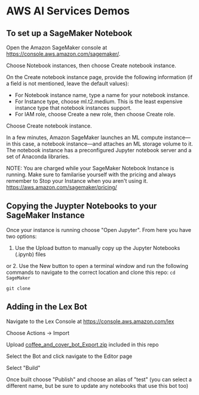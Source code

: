 # AWS AI Services Demos

## To set up a SageMaker Notebook
Open the Amazon SageMaker console at https://console.aws.amazon.com/sagemaker/.

Choose Notebook instances, then choose Create notebook instance.

On the Create notebook instance page, provide the following information (if a field is not mentioned, leave the default values):
 - For Notebook instance name, type a name for your notebook instance.
 - For Instance type, choose ml.t2.medium. This is the least expensive instance type that notebook instances support.
 - For IAM role, choose Create a new role, then choose Create role.

Choose Create notebook instance.

In a few minutes, Amazon SageMaker launches an ML compute instance—in this case, a notebook instance—and attaches an ML storage volume to it. The notebook instance has a preconfigured Jupyter notebook server and a set of Anaconda libraries.

NOTE: You are charged while your SageMaker Notebook Instance is running. Make sure to familarise yourself with the pricing and always remember to Stop your Instance when you aren't using it.
https://aws.amazon.com/sagemaker/pricing/


## Copying the Juypter Notebooks to your SageMaker Instance
Once your instance is running choose "Open Jupyter". From here you have two options:

1. Use the Upload button to manually copy up the Jupyter Notebooks (.ipynb) files

or 2. Use the New button to open a terminal window and run the following commands to navigate to the correct location and clone this repo: 
```cd SageMaker```

```git clone```


## Adding in the Lex Bot
Navigate to the Lex Console at https://console.aws.amazon.com/lex

Choose Actions -> Import

Upload [coffee_and_cover_bot_Export.zip](coffee_and_cover_bot_Export.zip) included in this repo

Select the Bot and click navigate to the Editor page

Select "Build"

Once built choose "Publish" and choose an alias of "test" (you can select a different name, but be sure to update any notebooks that use this bot too)
